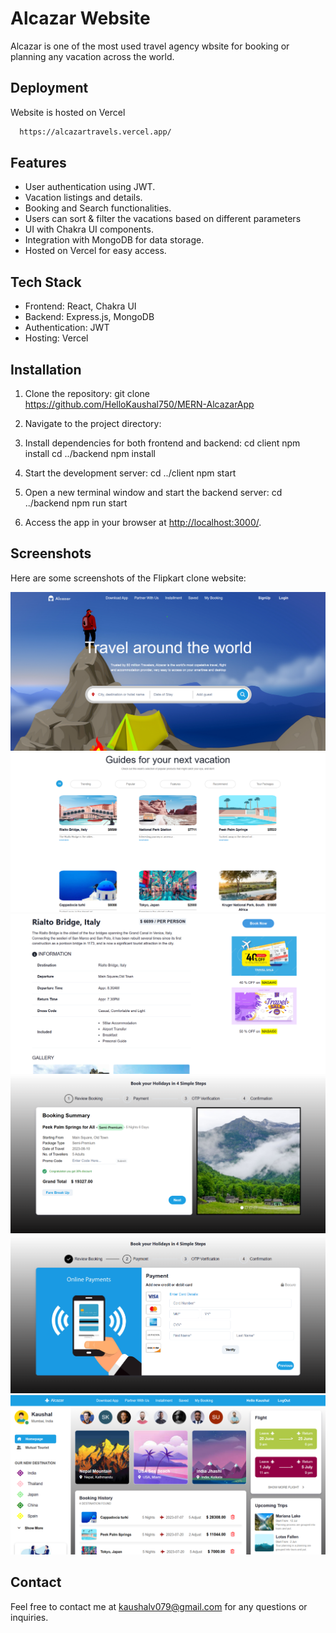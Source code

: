 
# Alcazar Website

Alcazar is one of the most used travel agency wbsite for booking or planning any vacation across the world.


## Deployment

Website is hosted on Vercel

```bash
  https://alcazartravels.vercel.app/
```


## Features

- User authentication using JWT.
- Vacation listings and details.
- Booking and Search functionalities.
- Users can sort & filter the vacations based on different parameters
- UI with Chakra UI components.
- Integration with MongoDB for data storage.
- Hosted on Vercel for easy access.

## Tech Stack

- Frontend: React, Chakra UI
- Backend: Express.js, MongoDB
- Authentication: JWT
- Hosting: Vercel

## Installation

1. Clone the repository:
git clone https://github.com/HelloKaushal750/MERN-AlcazarApp


2. Navigate to the project directory:


3. Install dependencies for both frontend and backend:
cd client
npm install
cd ../backend
npm install


4. Start the development server:
cd ../client
npm start


5. Open a new terminal window and start the backend server:
cd ../backend
npm run start


6. Access the app in your browser at [http://localhost:3000/](http://localhost:3000/).

## Screenshots

Here are some screenshots of the Flipkart clone website:

![Home Page](Images/home.png)
![Vacation List](Images/vacation.png)
![Vacation Details](Images/description.png)
![Order Summary](Images/booking.png)
![Payment](Images/payment.png)
![My Booking](Images/mybooking.png)


## Contact

Feel free to contact me at kaushalv079@gmail.com for any questions or inquiries.